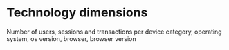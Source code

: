 # Technology dimensions
Number of users, sessions and transactions per device category, operating system, os version, browser, browser version
